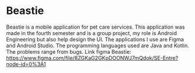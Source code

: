 # Beastie
Beastie is a mobile application for pet care services. This application was made in the fourth semester and is a group project, my role is Android Engineering but also help design the UI. The applications I use are Figma and Android Studio. The programming languages ​​used are Java and Kotlin. The problems range from bugs.
Link figma Beastie: https://www.figma.com/file/8ZGKaG2GKpDOONWJ7mQdok/SE-Entre?node-id=0%3A1
